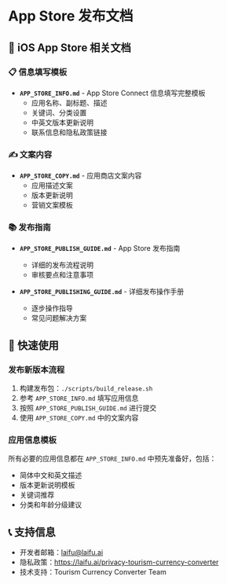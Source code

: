# App Store 发布文档

## 📱 iOS App Store 相关文档

### 📋 信息填写模板
- **`APP_STORE_INFO.md`** - App Store Connect 信息填写完整模板
  - 应用名称、副标题、描述
  - 关键词、分类设置
  - 中英文版本更新说明
  - 联系信息和隐私政策链接

### ✍️ 文案内容
- **`APP_STORE_COPY.md`** - 应用商店文案内容
  - 应用描述文案
  - 版本更新说明
  - 营销文案模板

### 📚 发布指南
- **`APP_STORE_PUBLISH_GUIDE.md`** - App Store 发布指南
  - 详细的发布流程说明
  - 审核要点和注意事项

- **`APP_STORE_PUBLISHING_GUIDE.md`** - 详细发布操作手册
  - 逐步操作指导
  - 常见问题解决方案

## 🚀 快速使用

### 发布新版本流程
1. 构建发布包：`./scripts/build_release.sh`
2. 参考 `APP_STORE_INFO.md` 填写应用信息
3. 按照 `APP_STORE_PUBLISH_GUIDE.md` 进行提交
4. 使用 `APP_STORE_COPY.md` 中的文案内容

### 应用信息模板
所有必要的应用信息都在 `APP_STORE_INFO.md` 中预先准备好，包括：
- 简体中文和英文描述
- 版本更新说明模板
- 关键词推荐
- 分类和年龄分级建议

## 📞 支持信息
- 开发者邮箱：laifu@laifu.ai
- 隐私政策：https://laifu.ai/privacy-tourism-currency-converter
- 技术支持：Tourism Currency Converter Team